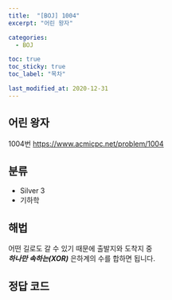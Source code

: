 ```yaml
---
title:  "[BOJ] 1004"
excerpt: "어린 왕자"

categories:
  - BOJ

toc: true
toc_sticky: true
toc_label: "목차"

last_modified_at: 2020-12-31
---
```


## 어린 왕자

1004번 <https://www.acmicpc.net/problem/1004>

## 분류
* Silver 3
* 기하학

## 해법
어떤 길로도 갈 수 있기 때문에 출발지와 도착지 중  
***하나만 속하는(XOR)*** 은하계의 수를 합하면 됩니다.

## 정답 코드
<script src="https://gist.github.com/Geniemo/e0c4d1896c9473ddb72ddad5c91e535f.js"></script>